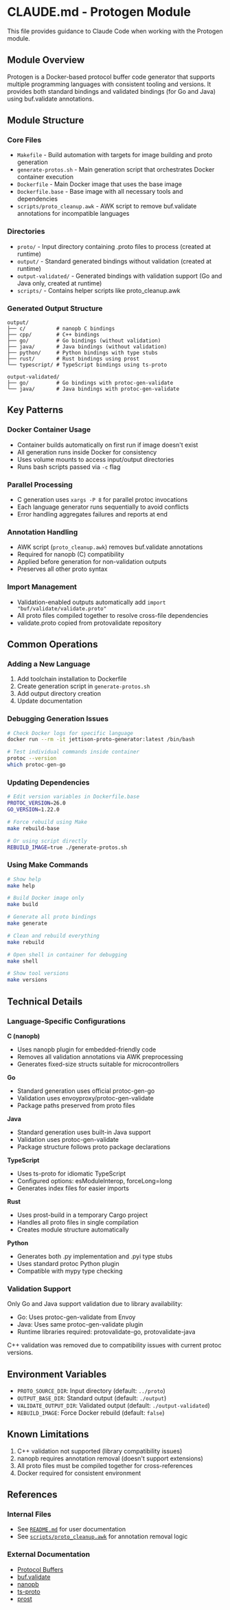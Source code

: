 # CLAUDE.md - Protogen Module

This file provides guidance to Claude Code when working with the Protogen module.

## Module Overview

Protogen is a Docker-based protocol buffer code generator that supports multiple programming languages with consistent tooling and versions. It provides both standard bindings and validated bindings (for Go and Java) using buf.validate annotations.

## Module Structure

### Core Files
- `Makefile` - Build automation with targets for image building and proto generation
- `generate-protos.sh` - Main generation script that orchestrates Docker container execution
- `Dockerfile` - Main Docker image that uses the base image
- `Dockerfile.base` - Base image with all necessary tools and dependencies
- `scripts/proto_cleanup.awk` - AWK script to remove buf.validate annotations for incompatible languages

### Directories
- `proto/` - Input directory containing .proto files to process (created at runtime)
- `output/` - Standard generated bindings without validation (created at runtime)
- `output-validated/` - Generated bindings with validation support (Go and Java only, created at runtime)
- `scripts/` - Contains helper scripts like proto_cleanup.awk

### Generated Output Structure
```
output/
├── c/          # nanopb C bindings
├── cpp/        # C++ bindings
├── go/         # Go bindings (without validation)
├── java/       # Java bindings (without validation)
├── python/     # Python bindings with type stubs
├── rust/       # Rust bindings using prost
└── typescript/ # TypeScript bindings using ts-proto

output-validated/
├── go/         # Go bindings with protoc-gen-validate
└── java/       # Java bindings with protoc-gen-validate
```

## Key Patterns

### Docker Container Usage
- Container builds automatically on first run if image doesn't exist
- All generation runs inside Docker for consistency
- Uses volume mounts to access input/output directories
- Runs bash scripts passed via `-c` flag

### Parallel Processing
- C generation uses `xargs -P 8` for parallel protoc invocations
- Each language generator runs sequentially to avoid conflicts
- Error handling aggregates failures and reports at end

### Annotation Handling
- AWK script (`proto_cleanup.awk`) removes buf.validate annotations
- Required for nanopb (C) compatibility
- Applied before generation for non-validation outputs
- Preserves all other proto syntax

### Import Management
- Validation-enabled outputs automatically add `import "buf/validate/validate.proto"`
- All proto files compiled together to resolve cross-file dependencies
- validate.proto copied from protovalidate repository

## Common Operations

### Adding a New Language
1. Add toolchain installation to Dockerfile
2. Create generation script in `generate-protos.sh`
3. Add output directory creation
4. Update documentation

### Debugging Generation Issues
```bash
# Check Docker logs for specific language
docker run --rm -it jettison-proto-generator:latest /bin/bash

# Test individual commands inside container
protoc --version
which protoc-gen-go
```

### Updating Dependencies
```bash
# Edit version variables in Dockerfile.base
PROTOC_VERSION=26.0
GO_VERSION=1.22.0

# Force rebuild using Make
make rebuild-base

# Or using script directly
REBUILD_IMAGE=true ./generate-protos.sh
```

### Using Make Commands
```bash
# Show help
make help

# Build Docker image only
make build

# Generate all proto bindings
make generate

# Clean and rebuild everything
make rebuild

# Open shell in container for debugging
make shell

# Show tool versions
make versions
```

## Technical Details

### Language-Specific Configurations

**C (nanopb)**
- Uses nanopb plugin for embedded-friendly code
- Removes all validation annotations via AWK preprocessing
- Generates fixed-size structs suitable for microcontrollers

**Go**
- Standard generation uses official protoc-gen-go
- Validation uses envoyproxy/protoc-gen-validate
- Package paths preserved from proto files

**Java**
- Standard generation uses built-in Java support
- Validation uses protoc-gen-validate
- Package structure follows proto package declarations

**TypeScript**
- Uses ts-proto for idiomatic TypeScript
- Configured options: esModuleInterop, forceLong=long
- Generates index files for easier imports

**Rust**
- Uses prost-build in a temporary Cargo project
- Handles all proto files in single compilation
- Creates module structure automatically

**Python**
- Generates both .py implementation and .pyi type stubs
- Uses standard protoc Python plugin
- Compatible with mypy type checking

### Validation Support

Only Go and Java support validation due to library availability:
- Go: Uses protoc-gen-validate from Envoy
- Java: Uses same protoc-gen-validate plugin
- Runtime libraries required: protovalidate-go, protovalidate-java

C++ validation was removed due to compatibility issues with current protoc versions.

## Environment Variables

- `PROTO_SOURCE_DIR`: Input directory (default: `../proto`)
- `OUTPUT_BASE_DIR`: Standard output (default: `./output`)
- `VALIDATE_OUTPUT_DIR`: Validated output (default: `./output-validated`)
- `REBUILD_IMAGE`: Force Docker rebuild (default: `false`)

## Known Limitations

1. C++ validation not supported (library compatibility issues)
2. nanopb requires annotation removal (doesn't support extensions)
3. All proto files must be compiled together for cross-references
4. Docker required for consistent environment

## References

### Internal Files
- See [`README.md`](./README.md) for user documentation
- See [`scripts/proto_cleanup.awk`](./scripts/proto_cleanup.awk) for annotation removal logic

### External Documentation
- [Protocol Buffers](https://protobuf.dev/)
- [buf.validate](https://github.com/bufbuild/protovalidate)
- [nanopb](https://github.com/nanopb/nanopb)
- [ts-proto](https://github.com/stephenh/ts-proto)
- [prost](https://github.com/tokio-rs/prost)